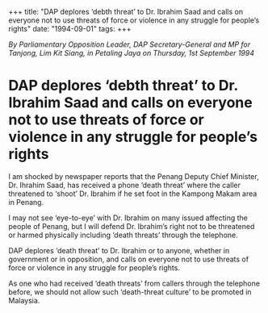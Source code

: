 +++ 
title: "DAP deplores ‘debth threat’ to Dr. Ibrahim Saad and calls on everyone not to use threats of force or violence in any struggle for people’s rights"
date: "1994-09-01"
tags:
+++

_By Parliamentary Opposition Leader, DAP Secretary-General and MP for Tanjong, Lim Kit Siang, in Petaling Jaya on Thursday, 1st September 1994_

# DAP deplores ‘debth threat’ to Dr. Ibrahim Saad and calls on everyone not to use threats of force or violence in any struggle for people’s rights

I am shocked by newspaper reports that the Penang Deputy Chief Minister, Dr. Ihrahim Saad, has received a phone ‘death threat’ where the caller threatened to ‘shoot’ Dr. Ibrahim if he set foot in the Kampong Makam area in Penang.</u>

I may not see ‘eye-to-eye’ with Dr. Ibrahim on many issued affecting the people of Penang, but I will defend Dr. Ibrahim’s right not to be threatened or harmed physically including ‘death threats’ through the telephone.

DAP deplores ‘death threat’ to Dr. Ibrahim or to anyone, whether in government or in opposition, and calls on everyone not to use threats of force or violence in any struggle for people’s rights.

As one who had received ‘death threats’ from callers through the telephone before, we should not allow such ‘death-threat culture’ to be promoted in Malaysia.
 
